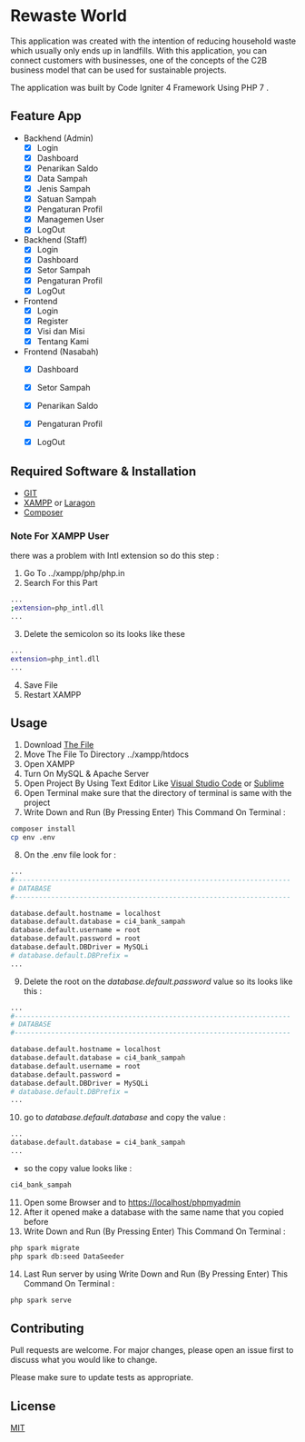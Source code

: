 # Rewaste World

This application was created with the intention of reducing household waste which usually only ends up in landfills. With this application, you can connect customers with businesses, one of the concepts of the C2B business model that can be used for sustainable projects.
 
The application was built by Code Igniter 4 Framework Using PHP 7 .

## Feature App
- Backhend (Admin)
  - [x] Login
  - [x] Dashboard
  - [x] Penarikan Saldo
  - [x] Data Sampah
  - [x] Jenis Sampah
  - [x] Satuan Sampah
  - [x] Pengaturan Profil
  - [x] Managemen User
  - [x] LogOut
- Backhend (Staff)
  - [x] Login
  - [x] Dashboard
  - [x] Setor Sampah
  - [x] Pengaturan Profil
  - [x] LogOut

- Frontend
  - [x] Login
  - [x] Register
  - [x] Visi dan Misi
  - [x] Tentang Kami
- Frontend (Nasabah)
  - [x] Dashboard
  - [x] Setor Sampah
  - [x] Penarikan Saldo
  - [x] Pengaturan Profil
  - [x] LogOut


## Required Software & Installation
- [GIT](https://git-scm.com/downloads)
- [XAMPP](https://www.apachefriends.org/download.html) or [Laragon](https://laragon.org/download/index.html)
- [Composer](https://getcomposer.org/download/)

### Note For XAMPP User
there was a problem with Intl extension so do this step : 

1. Go To ../xampp/php/php.in
2. Search For this Part 
```bash
...
;extension=php_intl.dll 
...
```
3. Delete the semicolon so its looks like these
```bash
...
extension=php_intl.dll 
...
```

4. Save File
5. Restart XAMPP


## Usage
1. Download [The File](https://github.com/tiangithub123/aplikasi-bank-sampah-ci4)
2. Move The File To Directory ../xampp/htdocs
3. Open XAMPP
4. Turn On MySQL & Apache Server 
5. Open Project By Using Text Editor Like [Visual Studio Code](https://code.visualstudio.com/download) or [Sublime](https://www.sublimetext.com/3)
6. Open Terminal make sure that the directory of terminal is same with the project 
7. Write Down and Run (By Pressing Enter) This Command On Terminal :
```bash
composer install
cp env .env
```
8. On the .env file look for : 
```bash
...
#--------------------------------------------------------------------
# DATABASE
#--------------------------------------------------------------------

database.default.hostname = localhost
database.default.database = ci4_bank_sampah
database.default.username = root
database.default.password = root
database.default.DBDriver = MySQLi
# database.default.DBPrefix =
...
```
9. Delete the root on the *database.default.password* value so its looks like this : 
```bash
...
#--------------------------------------------------------------------
# DATABASE
#--------------------------------------------------------------------

database.default.hostname = localhost
database.default.database = ci4_bank_sampah
database.default.username = root
database.default.password = 
database.default.DBDriver = MySQLi
# database.default.DBPrefix =
...
```
10. go to *database.default.database* and copy the  value :
```bash
...
database.default.database = ci4_bank_sampah
...
```
- so the copy value looks like : 
```bash
ci4_bank_sampah
```

11. Open some Browser and  to [https://localhost/phpmyadmin](https://localhost/phpmyadmin)
12. After it opened make a database with the same name that you copied before 
13. Write Down and Run (By Pressing Enter) This Command On Terminal :
```bash
php spark migrate
php spark db:seed DataSeeder
```
14. Last Run server  by using  Write Down and Run (By Pressing Enter) This Command On Terminal :

```bash
php spark serve
```

## Contributing
Pull requests are welcome. For major changes, please open an issue first to discuss what you would like to change.

Please make sure to update tests as appropriate.

## License
[MIT](https://choosealicense.com/licenses/mit/)

